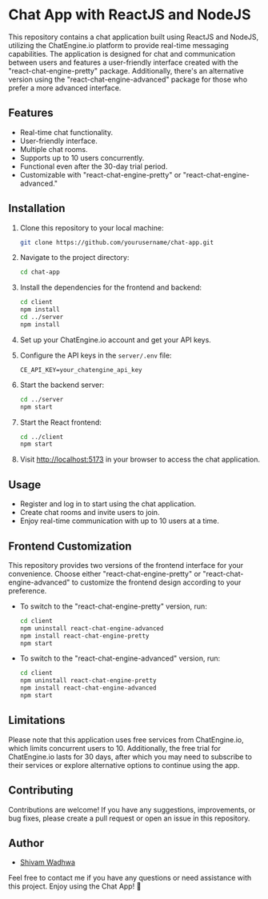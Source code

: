 # Chat App with ReactJS and NodeJS

This repository contains a chat application built using ReactJS and NodeJS, utilizing the ChatEngine.io platform to provide real-time messaging capabilities. The application is designed for chat and communication between users and features a user-friendly interface created with the "react-chat-engine-pretty" package. Additionally, there's an alternative version using the "react-chat-engine-advanced" package for those who prefer a more advanced interface.

## Features

- Real-time chat functionality.
- User-friendly interface.
- Multiple chat rooms.
- Supports up to 10 users concurrently.
- Functional even after the 30-day trial period.
- Customizable with "react-chat-engine-pretty" or "react-chat-engine-advanced."

## Installation

1. Clone this repository to your local machine:

   ```bash
   git clone https://github.com/yourusername/chat-app.git
   ```

2. Navigate to the project directory:

   ```bash
   cd chat-app
   ```

3. Install the dependencies for the frontend and backend:

   ```bash
   cd client
   npm install
   cd ../server
   npm install
   ```

4. Set up your ChatEngine.io account and get your API keys.

5. Configure the API keys in the `server/.env` file:

   ```plaintext
   CE_API_KEY=your_chatengine_api_key
   ```

6. Start the backend server:

   ```bash
   cd ../server
   npm start
   ```

7. Start the React frontend:

   ```bash
   cd ../client
   npm start
   ```

8. Visit [http://localhost:5173](http://localhost:5173) in your browser to access the chat application.

## Usage

- Register and log in to start using the chat application.
- Create chat rooms and invite users to join.
- Enjoy real-time communication with up to 10 users at a time.

## Frontend Customization

This repository provides two versions of the frontend interface for your convenience. Choose either "react-chat-engine-pretty" or "react-chat-engine-advanced" to customize the frontend design according to your preference.

- To switch to the "react-chat-engine-pretty" version, run:

  ```bash
  cd client
  npm uninstall react-chat-engine-advanced
  npm install react-chat-engine-pretty
  npm start
  ```

- To switch to the "react-chat-engine-advanced" version, run:

  ```bash
  cd client
  npm uninstall react-chat-engine-pretty
  npm install react-chat-engine-advanced
  npm start
  ```

## Limitations

Please note that this application uses free services from ChatEngine.io, which limits concurrent users to 10. Additionally, the free trial for ChatEngine.io lasts for 30 days, after which you may need to subscribe to their services or explore alternative options to continue using the app.

## Contributing

Contributions are welcome! If you have any suggestions, improvements, or bug fixes, please create a pull request or open an issue in this repository.

## Author

- [Shivam Wadhwa](https://github.com/wadhwashivam)

Feel free to contact me if you have any questions or need assistance with this project. Enjoy using the Chat App! 🚀
